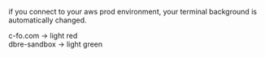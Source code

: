 if you connect to your aws prod environment, your terminal background is automatically changed.

c-fo.com -> light red<br>
dbre-sandbox -> light green
